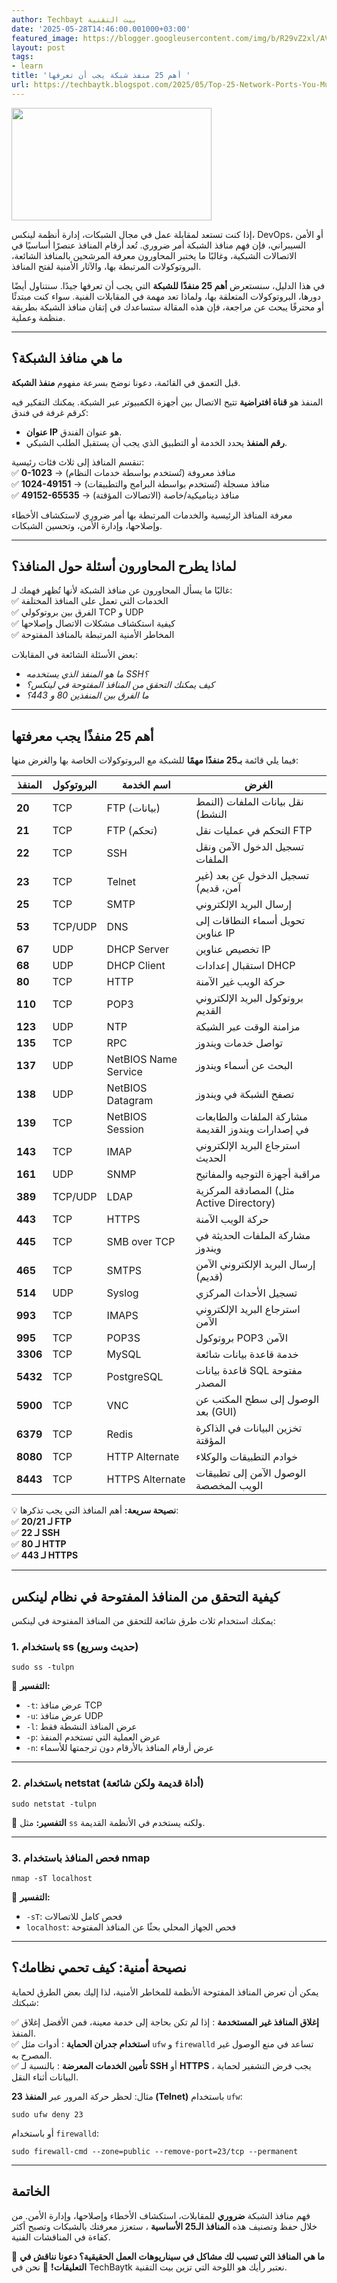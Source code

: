 ```yaml
---
author: Techbayt بيت التقنية
date: '2025-05-28T14:46:00.001000+03:00'
featured_image: https://blogger.googleusercontent.com/img/b/R29vZ2xl/AVvXsEjxGKBFBQZsLxOf35cDfDgjgx5OwMcjYLqX-SfnX4D-NZiGgEsbJVI8FRyG3dmAoGRo21B26kD6V4cp_KxspdYdxRnIXA5iDvQ8r9ayn_R3j3ybUgT_9oYrXL-FGei_SDUMNecyvz_dBCKIpQkt0Wv03PMA_vWwJaZVaXncl1MTMPAqiaJNCrCvEz77JYU/s320/web-server-image-1024x576.jpg
layout: post
tags:
- learn
title: 'أهم 25 منفذ شبكة يجب أن تعرفها '
url: https://techbaytk.blogspot.com/2025/05/Top-25-Network-Ports-You-Must-Know-for-Interviews.html
---
```


 

<img src='https://blogger.googleusercontent.com/img/b/R29vZ2xl/AVvXsEjxGKBFBQZsLxOf35cDfDgjgx5OwMcjYLqX-SfnX4D-NZiGgEsbJVI8FRyG3dmAoGRo21B26kD6V4cp_KxspdYdxRnIXA5iDvQ8r9ayn_R3j3ybUgT_9oYrXL-FGei_SDUMNecyvz_dBCKIpQkt0Wv03PMA_vWwJaZVaXncl1MTMPAqiaJNCrCvEz77JYU/s320/web-server-image-1024x576.jpg' width='320' height='180' />

  


إذا كنت تستعد لمقابلة عمل في مجال الشبكات، إدارة أنظمة لينكس، DevOps، أو الأمن السيبراني، فإن فهم منافذ الشبكة أمر ضروري. تُعد أرقام المنافذ عنصرًا أساسيًا في الاتصالات الشبكية، وغالبًا ما يختبر المحاورون معرفة المرشحين بالمنافذ الشائعة، البروتوكولات المرتبطة بها، والآثار الأمنية لفتح المنافذ.

في هذا الدليل، سنستعرض **أهم 25 منفذًا للشبكة** التي يجب أن تعرفها جيدًا. سنتناول أيضًا دورها، البروتوكولات المتعلقة بها، ولماذا تعد مهمة في المقابلات الفنية. سواء كنت مبتدئًا أو محترفًا يبحث عن مراجعة، فإن هذه المقالة ستساعدك في إتقان منافذ الشبكة بطريقة منظمة وعملية.

* * *

## **ما هي منافذ الشبكة؟**

قبل التعمق في القائمة، دعونا نوضح بسرعة مفهوم **منفذ الشبكة**.

المنفذ هو **قناة افتراضية** تتيح الاتصال بين أجهزة الكمبيوتر عبر الشبكة. يمكنك التفكير فيه كرقم غرفة في فندق:

  * **عنوان IP** هو عنوان الفندق.
  * **رقم المنفذ** يحدد الخدمة أو التطبيق الذي يجب أن يستقبل الطلب الشبكي.



تنقسم المنافذ إلى ثلاث فئات رئيسية:  
✅ **0-1023** → منافذ معروفة (تُستخدم بواسطة خدمات النظام)  
✅ **1024-49151** → منافذ مسجلة (تُستخدم بواسطة البرامج والتطبيقات)  
✅ **49152-65535** → منافذ ديناميكية/خاصة (الاتصالات المؤقتة)

معرفة المنافذ الرئيسية والخدمات المرتبطة بها أمر ضروري لاستكشاف الأخطاء وإصلاحها، وإدارة الأمن، وتحسين الشبكات.

* * *

## **لماذا يطرح المحاورون أسئلة حول المنافذ؟**

غالبًا ما يسأل المحاورون عن منافذ الشبكة لأنها تُظهر فهمك لـ:  
✅ الخدمات التي تعمل على المنافذ المختلفة  
✅ الفرق بين بروتوكولي TCP و UDP  
✅ كيفية استكشاف مشكلات الاتصال وإصلاحها  
✅ المخاطر الأمنية المرتبطة بالمنافذ المفتوحة

بعض الأسئلة الشائعة في المقابلات:

  * *ما هو المنفذ الذي يستخدمه SSH؟*
  * *كيف يمكنك التحقق من المنافذ المفتوحة في لينكس؟*
  * *ما الفرق بين المنفذين 80 و 443؟*



* * *

## **أهم 25 منفذًا يجب معرفتها**

فيما يلي قائمة **بـ25 منفذًا مهمًا** للشبكة مع البروتوكولات الخاصة بها والغرض منها:

**المنفذ** | **البروتوكول** | **اسم الخدمة** | **الغرض**  
---|---|---|---  
**20** | TCP | FTP (بيانات) | نقل بيانات الملفات (النمط النشط)  
**21** | TCP | FTP (تحكم) | التحكم في عمليات نقل FTP  
**22** | TCP | SSH | تسجيل الدخول الآمن ونقل الملفات  
**23** | TCP | Telnet | تسجيل الدخول عن بعد (غير آمن، قديم)  
**25** | TCP | SMTP | إرسال البريد الإلكتروني  
**53** | TCP/UDP | DNS | تحويل أسماء النطاقات إلى عناوين IP  
**67** | UDP | DHCP Server | تخصيص عناوين IP  
**68** | UDP | DHCP Client | استقبال إعدادات DHCP  
**80** | TCP | HTTP | حركة الويب غير الآمنة  
**110** | TCP | POP3 | بروتوكول البريد الإلكتروني القديم  
**123** | UDP | NTP | مزامنة الوقت عبر الشبكة  
**135** | TCP | RPC | تواصل خدمات ويندوز  
**137** | UDP | NetBIOS Name Service | البحث عن أسماء ويندوز  
**138** | UDP | NetBIOS Datagram | تصفح الشبكة في ويندوز  
**139** | TCP | NetBIOS Session | مشاركة الملفات والطابعات في إصدارات ويندوز القديمة  
**143** | TCP | IMAP | استرجاع البريد الإلكتروني الحديث  
**161** | UDP | SNMP | مراقبة أجهزة التوجيه والمفاتيح  
**389** | TCP/UDP | LDAP | المصادقة المركزية (مثل Active Directory)  
**443** | TCP | HTTPS | حركة الويب الآمنة  
**445** | TCP | SMB over TCP | مشاركة الملفات الحديثة في ويندوز  
**465** | TCP | SMTPS | إرسال البريد الإلكتروني الآمن (قديم)  
**514** | UDP | Syslog | تسجيل الأحداث المركزي  
**993** | TCP | IMAPS | استرجاع البريد الإلكتروني الآمن  
**995** | TCP | POP3S | بروتوكول POP3 الآمن  
**3306** | TCP | MySQL | خدمة قاعدة بيانات شائعة  
**5432** | TCP | PostgreSQL | قاعدة بيانات SQL مفتوحة المصدر  
**5900** | TCP | VNC | الوصول إلى سطح المكتب عن بعد (GUI)  
**6379** | TCP | Redis | تخزين البيانات في الذاكرة المؤقتة  
**8080** | TCP | HTTP Alternate | خوادم التطبيقات والوكلاء  
**8443** | TCP | HTTPS Alternate | الوصول الآمن إلى تطبيقات الويب المخصصة  
  
💡 **نصيحة سريعة:** أهم المنافذ التي يجب تذكرها:  
✅ **20/21 لـ FTP**  
✅ **22 لـ SSH**  
✅ **80 لـ HTTP**  
✅ **443 لـ HTTPS**

* * *

## **كيفية التحقق من المنافذ المفتوحة في نظام لينكس**

يمكنك استخدام ثلاث طرق شائعة للتحقق من المنافذ المفتوحة في لينكس:

### **1\. باستخدام ss (حديث وسريع)**
    
    
    sudo ss -tulpn
    

📌 **التفسير:**

  * `-t`: عرض منافذ TCP
  * `-u`: عرض منافذ UDP
  * `-l`: عرض المنافذ النشطة فقط
  * `-p`: عرض العملية التي تستخدم المنفذ
  * `-n`: عرض أرقام المنافذ بالأرقام دون ترجمتها للأسماء



* * *

### **2\. باستخدام netstat (أداة قديمة ولكن شائعة)**
    
    
    sudo netstat -tulpn
    

📌 **التفسير:** مثل `ss` ولكنه يستخدم في الأنظمة القديمة.

* * *

### **3\. فحص المنافذ باستخدام nmap**
    
    
    nmap -sT localhost
    

📌 **التفسير:**

  * `-sT`: فحص كامل للاتصالات
  * `localhost`: فحص الجهاز المحلي بحثًا عن المنافذ المفتوحة



* * *

## **نصيحة أمنية: كيف تحمي نظامك؟**

يمكن أن تعرض المنافذ المفتوحة الأنظمة للمخاطر الأمنية، لذا إليك بعض الطرق لحماية شبكتك:

✅ **إغلاق المنافذ غير المستخدمة** : إذا لم تكن بحاجة إلى خدمة معينة، فمن الأفضل إغلاق المنفذ.  
✅ **استخدام جدران الحماية** : أدوات مثل `ufw` و `firewalld` تساعد في منع الوصول غير المصرح به.  
✅ **تأمين الخدمات المعرضة** : بالنسبة لـ **SSH** أو **HTTPS** ، يجب فرض التشفير لحماية البيانات أثناء النقل.

مثال: لحظر حركة المرور عبر **المنفذ 23 (Telnet)** باستخدام `ufw`:
    
    
    sudo ufw deny 23
    

أو باستخدام `firewalld`:
    
    
    sudo firewall-cmd --zone=public --remove-port=23/tcp --permanent
    

* * *

## **الخاتمة**

فهم منافذ الشبكة **ضروري** للمقابلات، استكشاف الأخطاء وإصلاحها، وإدارة الأمن. من خلال حفظ وتصنيف هذه **المنافذ الـ25 الأساسية** ، ستعزز معرفتك بالشبكات وتصبح أكثر كفاءة في المناقشات الفنية.

💬 **ما هي المنافذ التي تسبب لك مشاكل في سيناريوهات العمل الحقيقية؟ دعونا نناقش في التعليقات!** 🚀  نحن في TechBaytk نعتبر رأيك هو اللوحة التي تزين بيت التقنية.
